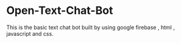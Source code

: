 # Open-Text-Chat-Bot
This is the basic text chat bot built by using google firebase , html , javascript  and css.
